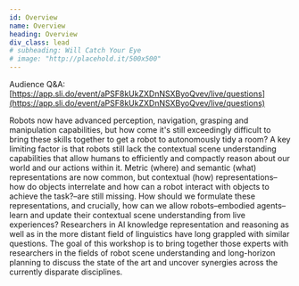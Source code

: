 ```yaml
---
id: Overview
name: Overview
heading: Overview
div_class: lead
# subheading: Will Catch Your Eye
# image: "http://placehold.it/500x500"
---
```


Audience Q&A: [https://app.sli.do/event/aPSF8kUkZXDnNSXByoQvev/live/questions](https://app.sli.do/event/aPSF8kUkZXDnNSXByoQvev/live/questions)

Robots now have advanced perception, navigation, grasping and manipulation capabilities, but how come it's still exceedingly difficult to bring these skills together to get a robot to autonomously tidy a room? A key limiting factor is that robots still lack the contextual scene understanding capabilities that allow humans to efficiently and compactly reason about our world and our actions within it. Metric (where) and semantic (what) representations are now common, but contextual (how) representations–how do objects interrelate and how can a robot interact with objects to achieve the task?–are still missing. How should we formulate these representations, and crucially, how can we allow robots–embodied agents–learn and update their contextual scene understanding from live experiences? Researchers in AI knowledge representation and reasoning as well as in the more distant field of linguistics have long grappled with similar questions. The goal of this workshop is to bring together those experts with researchers in the fields of robot scene understanding and long-horizon planning to discuss the state of the art and uncover synergies across the currently disparate disciplines.

